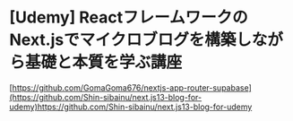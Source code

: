 # [Udemy] ReactフレームワークのNext.jsでマイクロブログを構築しながら基礎と本質を学ぶ講座

[https://github.com/GomaGoma676/nextjs-app-router-supabase](https://github.com/Shin-sibainu/next.js13-blog-for-udemy)https://github.com/Shin-sibainu/next.js13-blog-for-udemy
